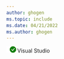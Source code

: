 ```yaml
---
author: ghogen
ms.topic: include
ms.date: 04/21/2022
ms.author: ghogen
---
```


![yes](../media/yes-icon.png)Visual Studio